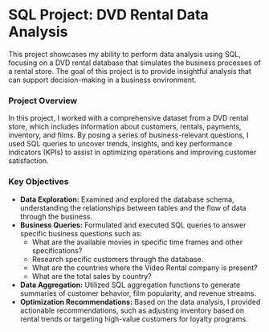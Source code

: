 # SQL Project: DVD Rental Data Analysis

This project showcases my ability to perform data analysis using SQL, focusing on a DVD rental database that simulates the business processes of a rental store. The goal of this project is to provide insightful analysis that can support decision-making in a business environment.

### Project Overview
In this project, I worked with a comprehensive dataset from a DVD rental store, which includes information about customers, rentals, payments, inventory, and films. By posing a series of business-relevant questions, I used SQL queries to uncover trends, insights, and key performance indicators (KPIs) to assist in optimizing operations and improving customer satisfaction.

### Key Objectives
- **Data Exploration:** Examined and explored the database schema, understanding the relationships between tables and the flow of data through the business.
- **Business Queries:** Formulated and executed SQL queries to answer specific business questions such as:
  - What are the available movies in specific time frames and other specifications?
  - Research specific customers through the database.
  - What are the countries where the Video Rental company is present?
  - What are the total sales by country?
- **Data Aggregation:** Utilized SQL aggregation functions to generate summaries of customer behavior, film popularity, and revenue streams.
- **Optimization Recommendations:** Based on the data analysis, I provided actionable recommendations, such as adjusting inventory based on rental trends or targeting high-value customers for loyalty programs.
